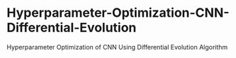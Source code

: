 # Hyperparameter-Optimization-CNN-Differential-Evolution
Hyperparameter Optimization of CNN Using Differential Evolution Algorithm
